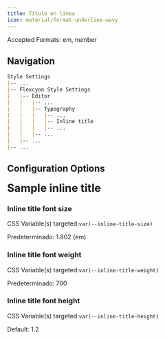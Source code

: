 ```yaml
---
title: Título en línea
icon: material/format-underline-wavy
---
```


Accepted Formats: em, number

## Navigation

```md
Style Settings
|-- ...
|-- Flexcyon Style Settings
|   |-- Editor
|   |   |-- ...
|   |   |-- Typography
|   |   |   |-- ...
|   |   |   |-- Inline title
|   |   |   |-- ...
|   |   |-- ...
|   |-- ...
|-- ...
```

## Configuration Options

<span style="font-size: 1.802em; font-weight: 700; line-height: 1.2;">
Sample inline title</span>

### Inline title font size

CSS Variable(s) targeted:`var(--inline-title-size)`

Predeterminado: 1.802 (em)

### Inline title font weight

CSS Variable(s) targeted:`var(--inline-title-weight)`

Predeterminado: 700

### Inline title font height

CSS Variable(s) targeted:`var(--inline-title-height)`

Default: 1.2

